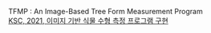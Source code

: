 TFMP : An Image-Based Tree Form Measurement Program
<br/>
[KSC, 2021, 이미지 기반 식물 수형 측정 프로그램 구현](https://www.dbpia.co.kr/pdf/pdfView.do?nodeId=NODE11035712&googleIPSandBox=false&mark=0&useDate=&ipRange=false&accessgl=Y&language=ko_KR&hasTopBanner=true)
 
 
